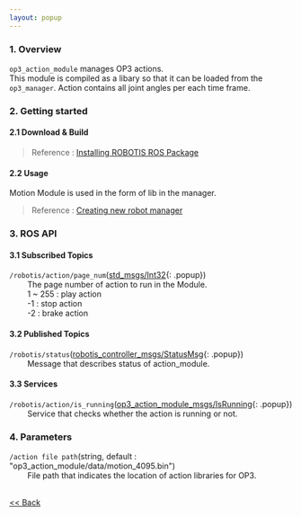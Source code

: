 ```yaml
---
layout: popup
---
```



### 1. Overview  
`op3_action_module` manages OP3 actions.  
This module is compiled as a libary so that it can be loaded from the `op3_manager`.
Action contains all joint angles per each time frame.

### 2. Getting started  
#### 2.1 Download & Build  
 > Reference : [Installing ROBOTIS ROS Package]

#### 2.2 Usage  
Motion Module is used in the form of lib in the manager.  
> Reference : [Creating new robot manager]

### 3. ROS API  
#### 3.1 Subscribed Topics  
`/robotis/action/page_num`([std_msgs/Int32]{: .popup})  
&emsp;&emsp; The page number of action to run in the Module.  
&emsp;&emsp; 1 ~ 255 : play action  
&emsp;&emsp; -1 : stop action  
&emsp;&emsp; -2 : brake action  

#### 3.2 Published Topics  
`/robotis/status`([robotis_controller_msgs/StatusMsg]{: .popup})  
&emsp;&emsp; Message that describes status of action_module.  

#### 3.3 Services  
`/robotis/action/is_running`([op3_action_module_msgs/IsRunning]{: .popup})  
&emsp;&emsp; Service that checks whether the action is running or not.  


### 4. Parameters  
`/action file path`(string, default : "op3_action_module/data/motion_4095.bin")  
&emsp;&emsp; File path that indicates the location of action libraries for OP3.  


<br>[&lt;&lt; Back]

[std_msgs/Int32]: /docs/en/popup/std_msgs_int32_message/
[Creating new robot manager]:Creating_new_robot_manager.md
[Installing ROBOTIS ROS Package]:OP3_Recovery_of_ROBOTIS_OP3#24_installation_robotis_ros_packages.md  

[robotis_controller_msgs/StatusMsg]: /docs/en/popup/StatusMsg.msg/
[op3_action_module_msgs/IsRunning]: /docs/en/popup/op3_IsRunning.srv/
[&lt;&lt; Back]:robotis_op3_modules.md
